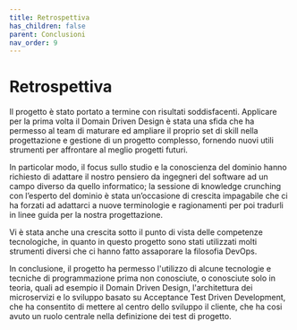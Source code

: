 ```yaml
---
title: Retrospettiva
has_children: false
parent: Conclusioni
nav_order: 9
---
```


# Retrospettiva

Il progetto è stato portato a termine con risultati soddisfacenti. Applicare per la prima volta il Domain Driven Design è stata una sfida che ha permesso al team di maturare ed ampliare il proprio set di skill nella progettazione e gestione di un progetto complesso, fornendo nuovi utili strumenti per affrontare al meglio progetti futuri.

In particolar modo, il focus sullo studio e la conoscienza del dominio hanno richiesto di adattare il nostro pensiero da ingegneri del software ad un campo diverso da quello informatico; la sessione di knowledge crunching con l’esperto del dominio è stata un’occasione di crescita impagabile che ci ha forzati ad adattarci a nuove terminologie e ragionamenti per poi tradurli in linee guida per la nostra progettazione.

Vi è stata anche una crescita sotto il punto di vista delle competenze tecnologiche, in quanto in questo progetto sono stati utilizzati molti strumenti diversi che ci hanno fatto assaporare la filosofia DevOps.

In conclusione, il progetto ha permesso l'utilizzo di alcune tecnologie e tecniche di programmazione prima non conosciute, o conosciute solo in teoria, quali ad esempio il Domain Driven Design, l'architettura dei microservizi e lo sviluppo basato su Acceptance Test Driven Development, che ha consentito di mettere al centro dello sviluppo il cliente, che ha cosi avuto un ruolo centrale nella definizione dei test di progetto.